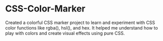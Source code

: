 # CSS-Color-Marker
Created a colorful CSS marker project to learn and experiment with CSS color functions like rgba(), hsl(), and hex. It helped me understand how to play with colors and create visual effects using pure CSS.
